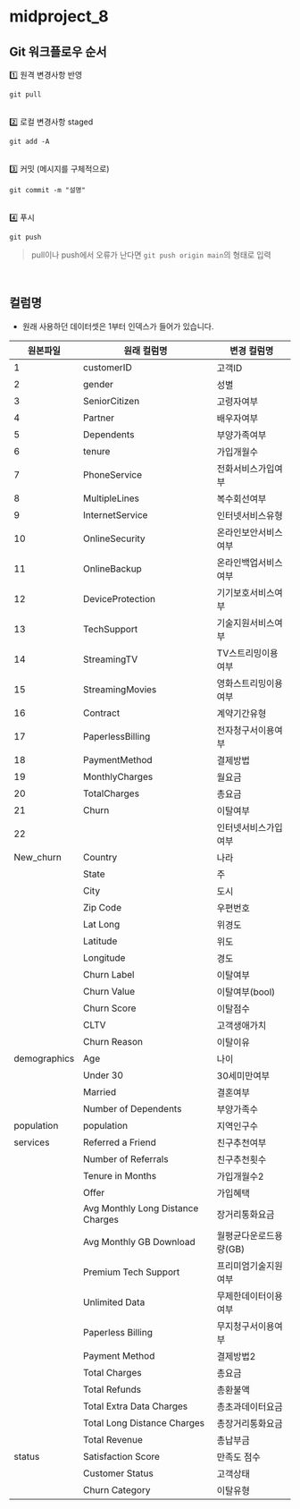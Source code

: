 # midproject_8
## Git 워크플로우 순서
1️⃣ 원격 변경사항 반영

```git pull```

<br>
2️⃣ 로컬 변경사항 staged

```git add -A```

<br>
3️⃣ 커밋 (메시지를 구체적으로)

```git commit -m "설명"```

<br>
4️⃣ 푸시

```git push```
<br>

> pull이나 push에서 오류가 난다면 ```git push origin main```의 형태로 입력

<br>

## 컬럼명
- 원래 사용하던 데이터셋은 1부터 인덱스가 들어가 있습니다.

| 원본파일       | 원래 컬럼명                        | 변경 컬럼명               |
|----------------|---------------------------------|-------------------------|
| 1              | customerID                      | 고객ID                   |
| 2              | gender                          | 성별                     |
| 3              | SeniorCitizen                   | 고령자여부                 |
| 4              | Partner                         | 배우자여부                 |
| 5              | Dependents                      | 부양가족여부               |
| 6              | tenure                          | 가입개월수                 |
| 7              | PhoneService                    | 전화서비스가입여부           |
| 8              | MultipleLines                   | 복수회선여부               |
| 9              | InternetService                 | 인터넷서비스유형             |
| 10             | OnlineSecurity                  | 온라인보안서비스여부          |
| 11             | OnlineBackup                    | 온라인백업서비스여부          |
| 12             | DeviceProtection                | 기기보호서비스여부           |
| 13             | TechSupport                     | 기술지원서비스여부           |
| 14             | StreamingTV                     | TV스트리밍이용여부           |
| 15             | StreamingMovies                 | 영화스트리밍이용여부          |
| 16             | Contract                        | 계약기간유형               |
| 17             | PaperlessBilling                | 전자청구서이용여부           |
| 18             | PaymentMethod                   | 결제방법                  |
| 19             | MonthlyCharges                  | 월요금                   |
| 20             | TotalCharges                    | 총요금                   |
| 21             | Churn                           | 이탈여부                  |
| 22             |                                 | 인터넷서비스가입여부          |
| New_churn      | Country                         | 나라                     |
|                | State                           | 주                      |
|                | City                            | 도시                     |
|                | Zip Code                        | 우편번호                   |
|                | Lat Long                        | 위경도                    |
|                | Latitude                        | 위도                     |
|                | Longitude                       | 경도                     |
|                | Churn Label                     | 이탈여부                  |
|                | Churn Value                     | 이탈여부(bool)             |
|                | Churn Score                     | 이탈점수                   |
|                | CLTV                            | 고객생애가치                |
|                | Churn Reason                    | 이탈이유                   |
| demographics   | Age                             | 나이                     |
|                | Under 30                        | 30세미만여부                |
|                | Married                         | 결혼여부                   |
|                | Number of Dependents            | 부양가족수                  |
| population     | population                      | 지역인구수                  |
| services       | Referred a Friend               | 친구추천여부                 |
|                | Number of Referrals             | 친구추천횟수                 |
|                | Tenure in Months                | 가입개월수2                 |
|                | Offer                           | 가입혜택                   |
|                | Avg Monthly Long Distance Charges | 장거리통화요금              |
|                | Avg Monthly GB Download         | 월평균다운로드용량(GB)        |
|                | Premium Tech Support            | 프리미엄기술지원여부           |
|                | Unlimited Data                  | 무제한데이터이용여부          |
|                | Paperless Billing               | 무지청구서이용여부            |
|                | Payment Method                  | 결제방법2                  |
|                | Total Charges                   | 총요금                    |
|                | Total Refunds                   | 총환불액                   |
|                | Total Extra Data Charges        | 총초과데이터요금              |
|                | Total Long Distance Charges     | 총장거리통화요금              |
|                | Total Revenue                   | 총납부금                   |
| status         | Satisfaction Score              | 만족도 점수                 |
|                | Customer Status                 | 고객상태                   |
|                | Churn Category                  | 이탈유형                   |
